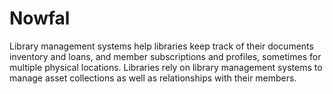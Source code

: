 # Nowfal
Library management systems help libraries keep track of their documents inventory and loans, and member subscriptions and profiles, sometimes for multiple physical locations. Libraries rely on library management systems to manage asset collections as well as relationships with their members. 
